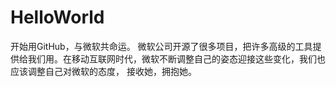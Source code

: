# HelloWorld
开始用GitHub，与微软共命运。
微软公司开源了很多项目，把许多高级的工具提供给我们用。在移动互联网时代，微软不断调整自己的姿态迎接这些变化，我们也应该调整自己对微软的态度，
接收她，拥抱她。
